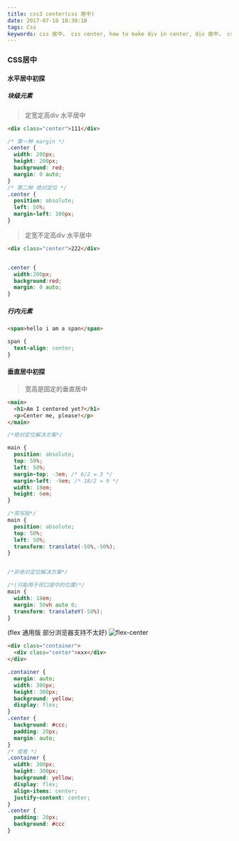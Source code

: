 ```yaml
---
title: css3 center(css 居中)
date: 2017-07-18 18:30:10
tags: Css
keywords: css 居中， css center, how to make div in center, div 居中， css居中的各种方法， 行内元素如何居中， 垂直居中
---
```

### CSS居中
#### 水平居中初探
##### 块级元素
> 定宽定高div 水平居中

```html
<div class="center">111</div>
```
```css
/* 第一种 margin */
.center {
  width: 200px;
  height: 200px;
  background: red;
  margin: 0 auto;
}
/* 第二种 绝对定位 */
.center {
  position: absolute;
  left: 50%;
  margin-left: 100px;
}
```
> 定宽不定高div 水平居中

```html
<div class="center">222</div>
```

```css

.center {
  width:200px;
  background:red;
  margin: 0 auto;
}
```

##### 行内元素
```html
<span>hello i am a span</span>
```
```css
span {
  text-align: center;
}
```
#### 垂直居中初探
> 宽高是固定的垂直居中

```html
<main>
  <h1>Am I centered yet?</h1>
  <p>Center me, please!</p>
</main>
```

```css
/*绝对定位解决方案*/

main {
  position: absolute;
  top: 50%;
  left: 50%;
  margin-top: -3em; /* 6/2 = 3 */
  margin-left: -9em; /* 18/2 = 9 */
  width: 18em;
  height: 6em;
}

/*简写版*/
main {
  position: absolute;
  top: 50%;
  left: 50%;
  transform: translate(-50%,-50%);
}


/*非绝对定位解决方案*/

/*(只能用于视口居中的位置)*/
main {
  width: 18em;
  margin: 50vh auto 0;
  transform: translateY(-50%);
}
```
(flex 通用版 部分浏览器支持不太好)
![flex-center](http://upload.zeroyh.cn/flex-center.jpg)
```html
<div class="container">
  <div class="center">xxx</div>
</div>
```
```css
.container {
  margin: auto;
  width: 300px;
  height: 300px;
  background: yellow;
  display: flex;
}
.center {
  background: #ccc;
  padding: 20px;
  margin: auto;
}
/* 或者 */
.container {
  width: 300px;
  height: 300px;
  background: yellow;
  display: flex;
  align-items: center;
  justify-content: center;
}
.center {
  padding: 20px;
  background: #ccc
}
```